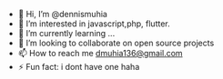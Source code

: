 - 👋 Hi, I’m @dennismuhia
- 👀 I’m interested in javascript,php, flutter.
- 🌱 I’m currently learning ...
- 💞️ I’m looking to collaborate on open source projects
- 📫 How to reach me dmuhia136@gmail.com
- ⚡ Fun fact: i dont have one haha

<!---
dennismuhia/dennismuhia is a ✨ special ✨ repository because its `README.md` (this file) appears on your GitHub profile.
You can click the Preview link to take a look at your changes.
--->
